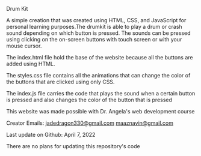 Drum Kit 

A simple creation that was created using HTML, CSS, and JavaScript 
for personal learning purposes.The drumkit is able to play a drum 
or crash sound depending on which button is pressed. The sounds 
can be pressed using clicking on the on-screen buttons with touch 
screen or with your mouse cursor. 

The index.html file hold the base of the website because all the 
buttons are added using HTML.

The styles.css file contains all the animations that can change the
color of the buttons that are clicked using only CSS.

The index.js file carries the code that plays the sound when a 
certain button is pressed and also changes the color of the button 
that is pressed

This website was made possible with Dr. Angela's web development course

Creator Emails: 
  jadedragon330@gmail.com 
  maaznavin@gmail.com
  
Last update on Github:
April 7, 2022

There are no plans for updating this repository's code


